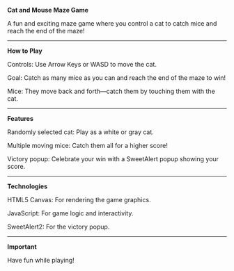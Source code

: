 **Cat and Mouse Maze Game**

  A fun and exciting maze game where you control a cat to catch mice and reach the end of the maze!

---

**How to Play**

  Controls: Use Arrow Keys or WASD to move the cat.

  Goal: Catch as many mice as you can and reach the end of the maze to win!

  Mice: They move back and forth—catch them by touching them with the cat.

---

**Features**

  Randomly selected cat: Play as a white or gray cat.

  Multiple moving mice: Catch them all for a higher score!

  Victory popup: Celebrate your win with a SweetAlert popup showing your score.

---

**Technologies**

  HTML5 Canvas: For rendering the game graphics.

  JavaScript: For game logic and interactivity.

  SweetAlert2: For the victory popup.

---

**Important**

  Have fun while playing!
